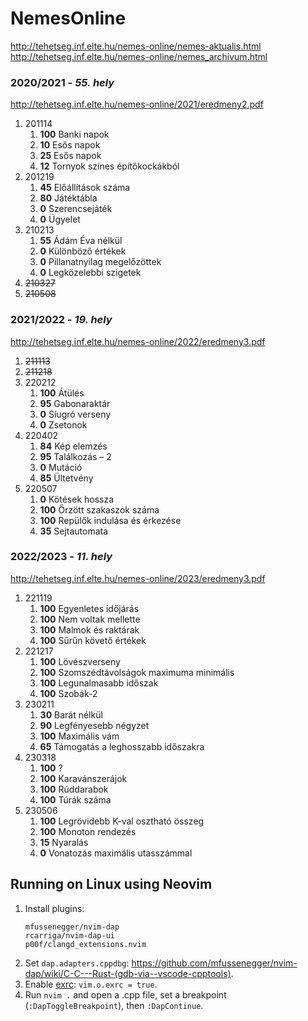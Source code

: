 # NemesOnline

http://tehetseg.inf.elte.hu/nemes-online/nemes-aktualis.html  
http://tehetseg.inf.elte.hu/nemes-online/nemes_archivum.html  

### 2020/2021 - *55. hely*
http://tehetseg.inf.elte.hu/nemes-online/2021/eredmeny2.pdf  

1. 201114
   1. **100** Banki napok
   2. **10** Esős napok
   3. **25** Esős napok
   4. **12** Tornyok színes építőkockákból
2. 201219
   1. **45** Előállítások száma
   2. **80** Játéktábla
   3. **0** Szerencsejáték
   4. **0** Ügyelet
3. 210213
   1. **55** Ádám Éva nélkül
   2. **0** Különböző értékek
   3. **0** Pillanatnyilag megelőzöttek
   4. **0** Legközelebbi szigetek
4. ~~210327~~
5. ~~210508~~

### 2021/2022 - *19. hely*
http://tehetseg.inf.elte.hu/nemes-online/2022/eredmeny3.pdf  

1. ~~211113~~
2. ~~211218~~
3. 220212
   1. **100** Átülés
   2. **95** Gabonaraktár
   3. **0** Síugró verseny
   4. **0** Zsetonok
4. 220402
   1. **84** Kép elemzés
   2. **95** Találkozás – 2
   3. **0** Mutáció
   4. **85** Ültetvény
5. 220507
   1. **0** Kötések hossza
   2. **100** Őrzött szakaszok száma
   3. **100** Repülők indulása és érkezése
   4. **35** Sejtautomata

### 2022/2023 - *11. hely*
http://tehetseg.inf.elte.hu/nemes-online/2023/eredmeny3.pdf  

1. 221119
   1. **100** Egyenletes időjárás
   2. **100** Nem voltak mellette
   3. **100** Malmok és raktárak
   4. **100** Sűrűn követő értékek
2. 221217
   1. **100** Lövészverseny
   2. **100** Szomszédtávolságok maximuma minimális
   3. **100** Legunalmasabb időszak
   4. **100** Szobák-2
3. 230211
   1. **30** Barát nélkül
   2. **90** Legfényesebb négyzet
   3. **100** Maximális vám
   4. **65** Támogatás a leghosszabb időszakra
4. 230318
   1. **100** ?
   2. **100** Karavánszerájok
   3. **100** Rúddarabok
   4. **100** Túrák száma
5. 230506
   1. **100** Legrövidebb K-val osztható összeg
   2. **100** Monoton rendezés
   3. **15** Nyaralás
   4. **0** Vonatozás maximális utasszámmal

## Running on Linux using Neovim
1. Install plugins:
   ```
   mfussenegger/nvim-dap
   rcarriga/nvim-dap-ui
   p00f/clangd_extensions.nvim
   ```
2. Set `dap.adapters.cppdbg`: https://github.com/mfussenegger/nvim-dap/wiki/C-C---Rust-(gdb-via--vscode-cpptools). 
3. Enable [exrc](https://neovim.io/doc/user/starting.html#initialization): `vim.o.exrc = true`.
4. Run `nvim .` and open a .cpp file, set a breakpoint (`:DapToggleBreakpoint`), then `:DapContinue`.
